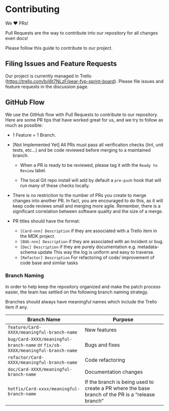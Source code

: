 # Contributing

We :heart: PRs!

Pull Requests are the way to contribute into our repository for all changes even docs!

Please follow this guide to contribute to our project.

## Filing Issues and Feature Requests

Our project is currently managed in Trello (https://trello.com/b/i6t7NLzF/pear-fyp-sprint-board). Please file issues and feature requests in the discussion page.

## GitHub Flow

We use the GitHub flow with Pull Requests to contribute to our repository. Here are some PR tips that have worked great for us, and we try to follow as much as possible:

* 1 Feature = 1 Branch.

* [Not Implemented Yet] All PRs must pass all verification checks (lint, unit tests, etc...) and be code reviewed before merging to a maintained branch.

  * When a PR is ready to be reviewed, please tag it with the `Ready to Review` label.

  * The local Git repo install will add by default a `pre-push` hook that will run many of these checks locally.

* There is no restriction to the number of PRs you create to merge changes into another PR. In fact, you are encouraged to do this, as it will keep code reviews small and merging more agile. Remember, there is a significant correlation between software quality and the size of a merge.

* PR titles should have the format:
  * `[Card-nnn] Description` if they are associated with a Trello item in the MDK project.
  * `[BUG-nnn] Description` if they are associated with an Incident or bug.
  * `[Doc] Description` if they are purely documentation e.g. metadata-schema update
  This way the log is uniform and easy to traverse.
  * `[Refactor] Description` For refactoring of code/ improvement of code base and similar tasks

### Branch Naming

In order to help keep the repository organized and make the patch process easier, the team has settled on the following branch naming strategy.

Branches should always have meaningful names which include the Trello item if any.

| Branch Name | Purpose |
|-------------|---------|
| `feature/Card-XXXX/meaningful-branch-name` | New features |
| `bug/Card-XXXX/meaningful-branch-name` or `fix/sb-XXXX/meaningful-branch-name` | Bugs and fixes |
| `refactor/Card-XXXX/meaningful-branch-name` | Code refactoring |
| `doc/Card-XXXX/meaningful-branch-name` | Documentation changes |
| `hotfix/Card-xxxx/meaningful-branch-name` | If the branch is being used to create a PR where the base branch of the PR is a “release branch” |